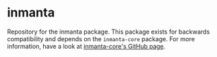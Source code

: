 # inmanta
Repository for the inmanta package. This package exists for backwards compatibility and depends on the `inmanta-core` package.
For more information, have a look at [inmanta-core's GitHub page](https://github.com/inmanta/inmanta-core).
